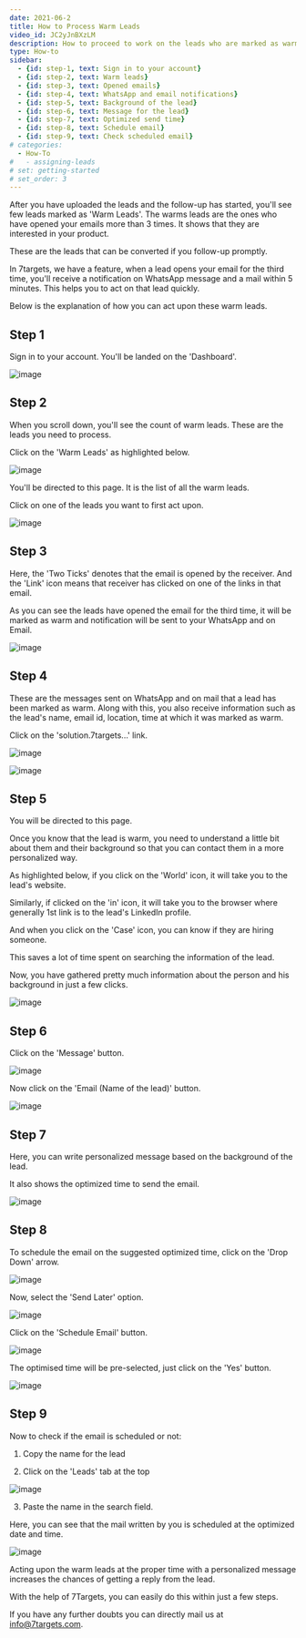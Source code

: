 ```yaml
---
date: 2021-06-2
title: How to Process Warm Leads
video_id: JC2yJnBXzLM
description: How to proceed to work on the leads who are marked as warm
type: How-to
sidebar:
  - {id: step-1, text: Sign in to your account}
  - {id: step-2, text: Warm leads}
  - {id: step-3, text: Opened emails}
  - {id: step-4, text: WhatsApp and email notifications}
  - {id: step-5, text: Background of the lead}
  - {id: step-6, text: Message for the lead}
  - {id: step-7, text: Optimized send time}
  - {id: step-8, text: Schedule email}
  - {id: step-9, text: Check scheduled email}
# categories:
  - How-To
#   - assigning-leads
# set: getting-started
# set_order: 3
---
```

After you have uploaded the leads and the follow-up has started, you'll see few leads marked as 'Warm Leads'. The warms leads are the ones who have opened your emails more than 3 times. It shows that they are interested in your product.

These are the leads that can be converted if you follow-up promptly.

In 7targets, we have a feature, when a lead opens your email for the third time, you'll receive a notification on WhatsApp message and a mail within 5 minutes. This helps you to act on that lead quickly.

Below is the explanation of how you can act upon these warm leads.

## Step 1

Sign in to your account. You'll be landed on the 'Dashboard'.

![image](../../images/warm-leads-1.png)

## Step 2

When you scroll down, you'll see the count of warm leads. These are the leads you need to process. 

Click on the 'Warm Leads' as highlighted below.

![image](../../images/warm-leads-2.png)

You'll be directed to this page. It is the list of all the warm leads.

Click on one of the leads you want to first act upon.

![image](../../images/warm-leads-3.png)

## Step 3

Here, the 'Two Ticks' denotes that the email is opened by the receiver. And the 'Link' icon means that receiver has clicked on one of the links in that email.

As you can see the leads have opened the email for the third time, it will be marked as warm and notification will be sent to your WhatsApp and on Email.


![image](../../images/warm-leads-4.png)


## Step 4

These are the messages sent on WhatsApp and on mail that a lead has been marked as warm. Along with this, you also receive information such as the lead's name, email id, location, time at which it was marked as warm.

Click on the 'solution.7targets...' link. 

![image](../../images/warm-leads-5.png)


![image](../../images/warm-leads-6.png)


## Step 5

You will be directed to this page.

Once you know that the lead is warm, you need to understand a little bit about them and their background so that you can contact them in a more personalized way.

As highlighted below, if you click on the 'World' icon, it will take you to the lead's website.

Similarly, if clicked on the 'in' icon, it will take you to the browser where generally 1st link is to the lead's LinkedIn profile.

And when you click on the 'Case' icon, you can know if they are hiring someone.

This saves a lot of time spent on searching the information of the lead.

Now, you have gathered pretty much information about the person and his background in just a few clicks.

![image](../../images/warm-leads-7.png)

## Step 6

Click on the 'Message' button.

![image](../../images/warm-leads-8.png)

Now click on the 'Email (Name of the lead)' button.

![image](../../images/warm-leads-9.png)

## Step 7

Here, you can write personalized message based on the background of the lead.

It also shows the optimized time to send the email.

![image](../../images/warm-leads-10.png)

## Step 8

To schedule the email on the suggested optimized time, click on the 'Drop Down' arrow.

![image](../../images/warm-leads-11.png)

Now, select the 'Send Later' option.

![image](../../images/warm-leads-12.png)

Click on the 'Schedule Email' button.

![image](../../images/warm-leads-13.png)

The optimised time will be pre-selected, just click on the 'Yes' button.

![image](../../images/warm-leads-14.png)

## Step 9

Now to check if the email is scheduled or not:

1. Copy the name for the lead

2. Click on the 'Leads' tab at the top


![image](../../images/warm-leads-15.png)

3. Paste the name in the search field.

Here, you can see that the mail written by you is scheduled at the optimized date and time.

![image](../../images/warm-leads-16.png)

Acting upon the warm leads at the proper time with a personalized message increases the chances of getting a reply from the lead.

With the help of 7Targets, you can easily do this within just a few steps.

If you have any further doubts you can directly mail us at info@7targets.com.
